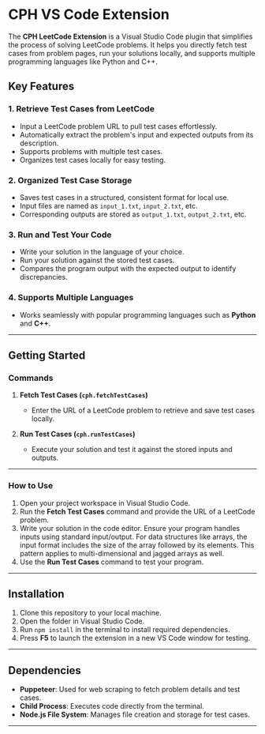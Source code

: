 # CPH VS Code Extension

The **CPH LeetCode Extension** is a Visual Studio Code plugin that simplifies the process of solving LeetCode problems. It helps you directly fetch test cases from problem pages, run your solutions locally, and supports multiple programming languages like Python and C++.  

## Key Features  

### 1. **Retrieve Test Cases from LeetCode**  
- Input a LeetCode problem URL to pull test cases effortlessly.  
- Automatically extract the problem's input and expected outputs from its description.  
- Supports problems with multiple test cases.  
- Organizes test cases locally for easy testing.  

### 2. **Organized Test Case Storage**  
- Saves test cases in a structured, consistent format for local use.  
- Input files are named as `input_1.txt`, `input_2.txt`, etc.  
- Corresponding outputs are stored as `output_1.txt`, `output_2.txt`, etc.  

### 3. **Run and Test Your Code**  
- Write your solution in the language of your choice.  
- Run your solution against the stored test cases.  
- Compares the program output with the expected output to identify discrepancies.  

### 4. **Supports Multiple Languages**  
- Works seamlessly with popular programming languages such as **Python** and **C++**.  

---

## Getting Started  

### Commands  

1. **Fetch Test Cases (`cph.fetchTestCases`)**  
   - Enter the URL of a LeetCode problem to retrieve and save test cases locally.  

2. **Run Test Cases (`cph.runTestCases`)**  
   - Execute your solution and test it against the stored inputs and outputs.  

---

### How to Use  

1. Open your project workspace in Visual Studio Code.  
2. Run the **Fetch Test Cases** command and provide the URL of a LeetCode problem.  
3. Write your solution in the code editor. Ensure your program handles inputs using standard input/output. For data structures like arrays, the input format includes the size of the array followed by its elements. This pattern applies to multi-dimensional and jagged arrays as well.  
4. Use the **Run Test Cases** command to test your program.  

---

## Installation  

1. Clone this repository to your local machine.  
2. Open the folder in Visual Studio Code.  
3. Run `npm install` in the terminal to install required dependencies.  
4. Press **F5** to launch the extension in a new VS Code window for testing.  

---

## Dependencies  

- **Puppeteer**: Used for web scraping to fetch problem details and test cases.  
- **Child Process**: Executes code directly from the terminal.  
- **Node.js File System**: Manages file creation and storage for test cases.  

---
